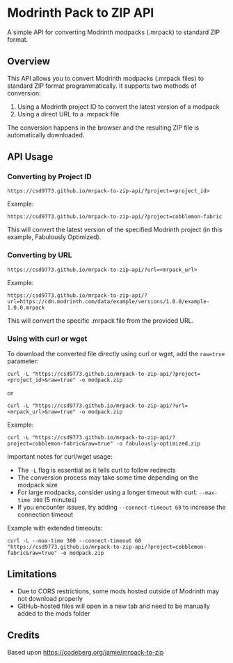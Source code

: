 # Modrinth Pack to ZIP API

A simple API for converting Modrinth modpacks (.mrpack) to standard ZIP format.

## Overview

This API allows you to convert Modrinth modpacks (.mrpack files) to standard ZIP format programmatically. It supports two methods of conversion:

1. Using a Modrinth project ID to convert the latest version of a modpack
2. Using a direct URL to a .mrpack file

The conversion happens in the browser and the resulting ZIP file is automatically downloaded.

## API Usage

### Converting by Project ID

```
https://csd9773.github.io/mrpack-to-zip-api/?project=<project_id>
```

Example:
```
https://csd9773.github.io/mrpack-to-zip-api/?project=cobblemon-fabric
```

This will convert the latest version of the specified Modrinth project (in this example, Fabulously Optimized).

### Converting by URL

```
https://csd9773.github.io/mrpack-to-zip-api/?url=<mrpack_url>
```

Example:
```
https://csd9773.github.io/mrpack-to-zip-api/?url=https://cdn.modrinth.com/data/example/versions/1.0.0/example-1.0.0.mrpack
```

This will convert the specific .mrpack file from the provided URL.

### Using with curl or wget

To download the converted file directly using curl or wget, add the `raw=true` parameter:

```
curl -L "https://csd9773.github.io/mrpack-to-zip-api/?project=<project_id>&raw=true" -o modpack.zip
```

or

```
curl -L "https://csd9773.github.io/mrpack-to-zip-api/?url=<mrpack_url>&raw=true" -o modpack.zip
```

Example:
```
curl -L "https://csd9773.github.io/mrpack-to-zip-api/?project=cobblemon-fabric&raw=true" -o fabulously-optimized.zip
```

Important notes for curl/wget usage:
- The `-L` flag is essential as it tells curl to follow redirects
- The conversion process may take some time depending on the modpack size
- For large modpacks, consider using a longer timeout with curl: `--max-time 300` (5 minutes)
- If you encounter issues, try adding `--connect-timeout 60` to increase the connection timeout

Example with extended timeouts:
```
curl -L --max-time 300 --connect-timeout 60 "https://csd9773.github.io/mrpack-to-zip-api/?project=cobblemon-fabric&raw=true" -o modpack.zip
```

## Limitations

- Due to CORS restrictions, some mods hosted outside of Modrinth may not download properly
- GitHub-hosted files will open in a new tab and need to be manually added to the mods folder

## Credits

Based upon https://codeberg.org/jamie/mrpack-to-zip
